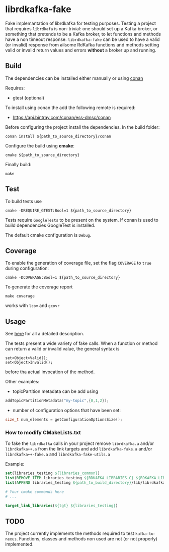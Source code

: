 # librdkafka-fake
Fake implemantation of librdkafka for testing purposes. 
Testing a project that requires ``librdkafa`` is non-trivial: one should set up a Kafka broker, or something that pretends to be a Kafka broker, to let functions and methods have a non timeout response. ``librdkafka-fake`` can be used to have a valid (or invalid) response from ~~all~~some RdKafka functions and methods setting valid or invalid return values and errors **without** a broker up and running.

## Build

The dependencies can be installed either manually or using [conan](https://www.conan.io/)

Requires:
- gtest (optional)

To install using conan the add the following remote is required:
- https://api.bintray.com/conan/ess-dmsc/conan

Before configuring the project install the dependencies. In the build folder:

``conan install ${path_to_source_directory}/conan``

Configure the build using **cmake**:

``cmake ${path_to_source_directory}``

Finally build:

``make``

## Test

To build tests use

``cmake -DREQUIRE_GTEST:Bool=1 ${path_to_source_directory}``

Tests require ``GoogleTests`` to be present on the system. If conan is used to build dependencies GoogleTest is installed.

The default cmake configuration is ``Debug``. 

## Coverage

To enable the generation of coverage file, set the flag ``COVERAGE`` to ``true`` during configuration:

``cmake -DCOVERAGE:Bool=1 ${path_to_source_directory}``

To generate the coverage report

``make coverage``

works with ``lcov`` and ``gcovr``

## Usage

See [here](USAGE.md) for all a detailed description.

The tests present a wide variety of fake calls. When a function or method can return a valid or invalid value, the general syntax is

```
set<Object>Valid();
set<Object>Invalid();
```

before tha actual invocation of the method.

Other examples:

- topicPartition metadata can be add using

```c++
addTopicPartitionMetadata("my-topic",{0,1,2});
```

- number of configuration options that have been set:

```c++
size_t num_elements = getConfigurationOptionsSize();
```

### How to modify CMakeLists.txt

To fake the ``librdkafka`` calls in your project remove ``librdkafka.a`` and/or ``librdkafka++.a`` from the link targets and add ``librdkafka-fake.a`` and/or ``librdkafka++-fake.a`` and ``librdkafka-fake-utils.a``

Example:

```cmake
set(libraries_testing ${libraries_common})
list(REMOVE_ITEM libraries_testing ${RDKAFKA_LIBRARIES_C} ${RDKAFKA_LIBRARIES_CXX})
list(APPEND libraries_testing ${path_to_build_directory}/lib/librdkafka-fake.a ${path_to_build_directory}/lib/librdkafka++-fake.a ${path_to_build_directory}/lib/librdkafka-fake-utils.a)

# Your cmake commands here
# ...

target_link_libraries(${tgt} ${libraries_testing})
```


## TODO

The project currently implements the methods required to test ``kafka-to-nexus``. Functions, classes and methods non used are not (or not properly) implemented.

